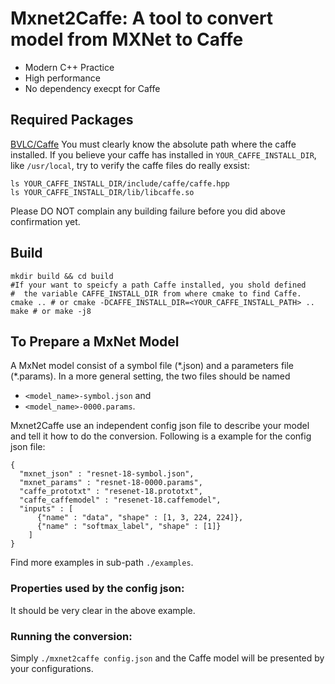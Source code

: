 
# Mxnet2Caffe: A tool to convert model from MXNet to Caffe
- Modern C++ Practice
- High performance
- No dependency execpt for Caffe

## Required Packages
[BVLC/Caffe](https://github.com/BVLC/caffe)
You must clearly know the absolute path where the caffe installed. If you believe your caffe has installed in `YOUR_CAFFE_INSTALL_DIR`, like `/usr/local`, try to verify the caffe files do really exsist:
```
ls YOUR_CAFFE_INSTALL_DIR/include/caffe/caffe.hpp
ls YOUR_CAFFE_INSTALL_DIR/lib/libcaffe.so
```
Please DO NOT complain any building failure before you did above confirmation yet.

## Build
```
mkdir build && cd build
#If your want to speicfy a path Caffe installed, you shold defined
#  the variable CAFFE_INSTALL_DIR from where cmake to find Caffe.
cmake .. # or cmake -DCAFFE_INSTALL_DIR=<YOUR_CAFFE_INSTALL_PATH> ..
make # or make -j8
```

## To Prepare a MxNet Model
A MxNet model consist of a symbol file (\*.json) and a parameters file (\*.params). In a more general setting, the two files should be named
 - `<model_name>-symbol.json` and
 - `<model_name>-0000.params`.

Mxnet2Caffe use an independent config json file to describe your model and tell it how to do the conversion. Following is a example for the config json file:
```
{
  "mxnet_json" : "resnet-18-symbol.json",
  "mxnet_params" : "resnet-18-0000.params",
  "caffe_prototxt" : "resenet-18.prototxt",
  "caffe_caffemodel" : "resenet-18.caffemodel",
  "inputs" : [
      {"name" : "data", "shape" : [1, 3, 224, 224]},
      {"name" : "softmax_label", "shape" : [1]}
    ]
}
```
Find more examples in sub-path `./examples`.

### Properties used by the config json:
It should be very clear in the above example.

### Running the conversion:
Simply `./mxnet2caffe config.json` and the Caffe model will be presented by your configurations.

